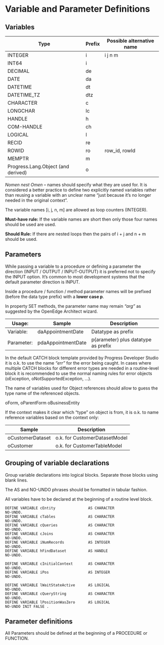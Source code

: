 # Variable and Parameter Definitions

## Variables

Type     	| Prefix	| Possible alternative name
------------|-----------|--------------------------
INTEGER	    | i	        | i j n m
INT64	    | i	
DECIMAL	    | de	
DATE	    | da	
DATETIME    |	dt	
DATETIME_TZ	| dtz	
CHARACTER	| c	
LONGCHAR	| lc	
HANDLE	    | h	
COM-HANDLE	| ch	
LOGICAL	    | l	
RECID	    | re	
ROWID	    | ro	    | row_id, rowId
MEMPTR	    | m	
Progress.Lang.Object (and derived) | o	

*Nomen nest Omen* – names should specify what they are used for. It is considered a better practice to define two explicitly named variables rather than reusing a variable with an unclear name “just because it’s no longer needed in the original context”.

The variable names [i, j, n, m] are allowed as loop counters (INTEGER).

**Must-have rule:** If the variable names are short then only those four names should be used are used.

**Should Rule:** If there are nested loops then the pairs of i + j and n + m should be used.

## Parameters

While passing a variable to a procedure or defining a parameter the direction (INPUT / OUTPUT / INPUT-OUTPUT) it is preferred not to specify the INPUT option. It’s common to most development systems that the default parameter direction is INPUT.

Inside a procedure / function / method parameter names will be prefixed (before the data type prefix) with a **lower case p**.

In property SET methods, the parameter name may remain *“arg”* as suggested by the OpenEdge Architect wizard.

Usage:      | Sample                | Description
------------|-----------------------|----------------
Variable:	| daAppointmentDate	    | Datatype as prefix
Parameter:	| pdaAppointmentDate	| p{arameter} plus datatype as prefix

In the default CATCH block template provided by Progress Developer Studio it is o.k. to use the name *“err”* for the error being caught. In cases where multiple CATCH blocks for different error types are needed in a routine-level block it is recommended to use the normal naming rules for error objects (oException, oNotSupportedException, ...).

The name of variables used for Object references should allow to guess the type name of the referenced objects. 

oForm, oParentForm
oBusinessEntity

If the context makes it clear which “type” on object is from, it is o.k. to name reference variables based on the context only:

Sample           | Description
-----------------|---------------
oCustomerDataset | o.k. for CustomerDatasetModel
oCustomer        | o.k. for CustomerTableModel

## Grouping of variable declarations

Group variable declarations into logical blocks. Separate those blocks using blank lines. 

The AS and NO-UNDO phrases should be formatted in tabular fashion.

All variables have to be declared at the beginning of a routine level block.

```
DEFINE VARIABLE cEntity               AS CHARACTER                             NO-UNDO.
DEFINE VARIABLE cTables               AS CHARACTER                             NO-UNDO.
DEFINE VARIABLE cQueries              AS CHARACTER                             NO-UNDO.
DEFINE VARIABLE cJoins                AS CHARACTER                             NO-UNDO.
DEFINE VARIABLE iNumRecords           AS INTEGER                               NO-UNDO.
DEFINE VARIABLE hFindDataset          AS HANDLE                                NO-UNDO.
        
DEFINE VARIABLE cInitialContext       AS CHARACTER                             NO-UNDO.
DEFINE VARIABLE iPos                  AS INTEGER                               NO-UNDO.
        
DEFINE VARIABLE lWaitStateActive      AS LOGICAL                               NO-UNDO.
DEFINE VARIABLE cQueryString          AS CHARACTER                             NO-UNDO.
DEFINE VARIABLE lPositionWasZero      AS LOGICAL                               NO-UNDO INIT FALSE .
```

## Parameter definitions

All Parameters should be defined at the beginning of a PROCEDURE or FUNCTION.